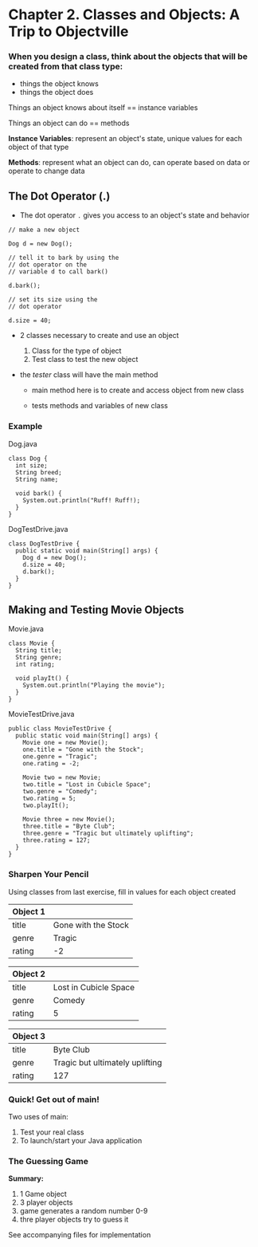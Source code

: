 # Chapter 2. Classes and Objects: A Trip to Objectville


### When you design a class, think about the objects that will be created from that class type:
- things the object knows
- things the object does

Things an object knows about itself == instance variables

Things an object can do == methods

**Instance Variables**: represent an object's state, unique values for each object of that type

**Methods**: represent what an object can do, can operate based on data or operate to change data

## The Dot Operator (.)

- The dot operator `.` gives you access to an object's state and behavior
```
// make a new object

Dog d = new Dog();

// tell it to bark by using the
// dot operator on the
// variable d to call bark()

d.bark();

// set its size using the
// dot operator

d.size = 40;
```

- 2 classes necessary to create and use an object

  1) Class for the type of object
  2) Test class to test the new object

- the _tester_ class will have the main method

  - main method here is to create and access object from new class

  - tests methods and variables of new class


### Example
Dog.java
```
class Dog {
  int size;
  String breed;
  String name;

  void bark() {
    System.out.println("Ruff! Ruff!);
  }
}
```

DogTestDrive.java
```
class DogTestDrive {
  public static void main(String[] args) {
    Dog d = new Dog();
    d.size = 40;
    d.bark();
  }
}
```

## Making and Testing Movie Objects

Movie.java
```
class Movie {
  String title;
  String genre;
  int rating;

  void playIt() {
    System.out.println("Playing the movie");
  }
}
```

MovieTestDrive.java
```
public class MovieTestDrive {
  public static void main(String[] args) {
    Movie one = new Movie();
    one.title = "Gone with the Stock";
    one.genre = "Tragic";
    one.rating = -2;

    Movie two = new Movie;
    two.title = "Lost in Cubicle Space";
    two.genre = "Comedy";
    two.rating = 5;
    two.playIt();

    Movie three = new Movie();
    three.title = "Byte Club";
    three.genre = "Tragic but ultimately uplifting";
    three.rating = 127;
  }
}
```

### Sharpen Your Pencil

Using classes from last exercise, fill in values for each object created


| Object 1  |                     |
|-----------|---------------------|
|title      | Gone with the Stock |
|genre      | Tragic              |
|rating     | -2                  |

| Object 2  |                       |
|-----------|-----------------------|
|title      | Lost in Cubicle Space |
|genre      | Comedy                |
|rating     | 5                     |

| Object 3  |                                 |
|-----------|---------------------------------|
|title      | Byte Club                       |
|genre      | Tragic but ultimately uplifting |
|rating     | 127                             |

### Quick! Get out of main!

Two uses of main:

1. Test your real class
2. To launch/start your Java application

### The Guessing Game

**Summary:**

  1. 1 Game object
  2. 3 player objects
  3. game generates a random number 0-9
  4. thre player objects try to guess it

See accompanying files for implementation

